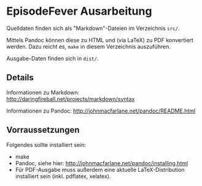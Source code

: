 # EpisodeFever Ausarbeitung

Quelldaten finden sich als "Markdown"-Dateien im Verzeichnis `src/`.

Mittels Pandoc können diese zu HTML und (via LaTeX) zu PDF konvertiert werden. Dazu reicht es, `make` in diesem Verzeichnis auszuführen.

Ausgabe-Daten finden sich in `dist/`.

## Details

Informationen zu Markdown: http://daringfireball.net/projects/markdown/syntax

Informationen zu Pandoc: http://johnmacfarlane.net/pandoc/README.html

## Vorraussetzungen

Folgendes sollte installiert sein:

- make
- Pandoc, siehe hier: http://johnmacfarlane.net/pandoc/installing.html
- Für PDF-Ausgabe muss außerdem eine aktuelle LaTeX-Distribution installiert sein (inkl. pdflatex, xelatex).
